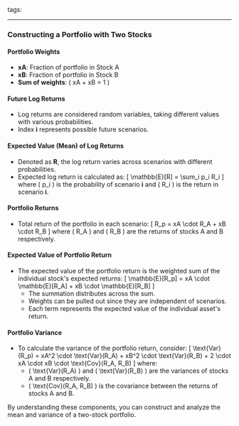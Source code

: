 tags:

---

### Constructing a Portfolio with Two Stocks

#### Portfolio Weights
- **xA**: Fraction of portfolio in Stock A
- **xB**: Fraction of portfolio in Stock B
- **Sum of weights**: \( xA + xB = 1 \)

#### Future Log Returns
- Log returns are considered random variables, taking different values with various probabilities.
- Index **i** represents possible future scenarios.

#### Expected Value (Mean) of Log Returns
- Denoted as **R**, the log return varies across scenarios with different probabilities.
- Expected log return is calculated as:
  \[
  \mathbb{E}[R] = \sum_i p_i R_i
  \]
  where \( p_i \) is the probability of scenario **i** and \( R_i \) is the return in scenario **i**.

#### Portfolio Returns
- Total return of the portfolio in each scenario:
  \[
  R_p = xA \cdot R_A + xB \cdot R_B
  \]
  where \( R_A \) and \( R_B \) are the returns of stocks A and B respectively.

#### Expected Value of Portfolio Return
- The expected value of the portfolio return is the weighted sum of the individual stock's expected returns:
  \[
  \mathbb{E}[R_p] = xA \cdot \mathbb{E}[R_A] + xB \cdot \mathbb{E}[R_B]
  \]
  - The summation distributes across the sum.
  - Weights can be pulled out since they are independent of scenarios.
  - Each term represents the expected value of the individual asset's return.

#### Portfolio Variance
- To calculate the variance of the portfolio return, consider:
  \[
  \text{Var}(R_p) = xA^2 \cdot \text{Var}(R_A) + xB^2 \cdot \text{Var}(R_B) + 2 \cdot xA \cdot xB \cdot \text{Cov}(R_A, R_B)
  \]
  where:
  - \( \text{Var}(R_A) \) and \( \text{Var}(R_B) \) are the variances of stocks A and B respectively.
  - \( \text{Cov}(R_A, R_B) \) is the covariance between the returns of stocks A and B.

By understanding these components, you can construct and analyze the mean and variance of a two-stock portfolio.